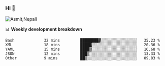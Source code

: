 ### Hi 👋

![Asmit,Nepali](https://media.giphy.com/media/L8K62iTDkzGX6/giphy.gif)
<!--
**asmit99nepali/asmit99nepali** is a ✨ _special_ ✨ repository because its `README.md` (this file) appears on your GitHub profile.

Here are some ideas to get you started:

- 🔭 I’m currently working on ...
- 🌱 I’m currently learning ...
- 👯 I’m looking to collaborate on ...
- 🤔 I’m looking for help with ...
- 💬 Ask me about ...
- 📫 How to reach me: ...
- 😄 Pronouns: ...
- ⚡ Fun fact: ...
-->


📊 **Weekly development breakdown**
<!--START_SECTION:waka-->

```text
Bash             32 mins         ████████▓░░░░░░░░░░░░░░░░   35.23 %
XML              18 mins         █████░░░░░░░░░░░░░░░░░░░░   20.36 %
YAML             15 mins         ████▒░░░░░░░░░░░░░░░░░░░░   16.68 %
JSON             12 mins         ███▒░░░░░░░░░░░░░░░░░░░░░   13.33 %
Other            9 mins          ██▒░░░░░░░░░░░░░░░░░░░░░░   09.83 %
```

<!--END_SECTION:waka-->

